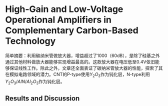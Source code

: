 # High-Gain and Low-Voltage Operational Amplifiers in Complementary Carbon-Based Technology

简单摘要：利用碳纳米管做放大器，增益超过了1000（60dB），是除了硅基之外通过其他材料做放大器能够实现增益最高的。这款放大器在电压低至0.4V依旧能够保证线性工作。除此之外，文章还全面表证了碳纳米管放大器的性能，探索了其在模拟电路领域的潜力。CNT的P-type使用$Y_2O_3$作为钝化层，N-type利用$Y_2O_3/AlN/Al_2O_3$作为钝化层。

## Results and Discussion
